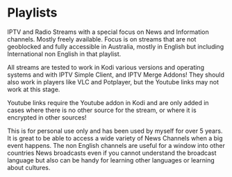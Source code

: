 # Playlists
IPTV and Radio Streams with a special focus on News and Information channels. Mostly freely available. Focus is on streams that are not geoblocked and fully accessible in Australia, mostly in English but including International non English in that playlist.  

All streams are tested to work in Kodi various versions and operating systems and with IPTV Simple Client, and IPTV Merge Addons! They should also work in players like VLC and Potplayer, but the Youtube links may not work at this stage.

Youtube links require the Youtube addon in Kodi and are only added in cases where there is no other source for the stream, or where it is encrypted in other sources! 

This is for personal use only and has been used by myself for over 5 years. It is great to be able to access a wide variety of News Channels when a big event happens. The non English channels are useful for a window into other countries News broadcasts even if you cannot understand the broadcast language but also can be handy for learning other languages or learning about cultures.
